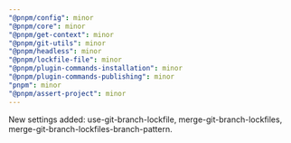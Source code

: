 ```yaml
---
"@pnpm/config": minor
"@pnpm/core": minor
"@pnpm/get-context": minor
"@pnpm/git-utils": minor
"@pnpm/headless": minor
"@pnpm/lockfile-file": minor
"@pnpm/plugin-commands-installation": minor
"@pnpm/plugin-commands-publishing": minor
"pnpm": minor
"@pnpm/assert-project": minor
---
```


New settings added: use-git-branch-lockfile, merge-git-branch-lockfiles, merge-git-branch-lockfiles-branch-pattern.

